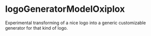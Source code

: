 # logoGeneratorModelOxiplox
Experimental transforming of a nice logo into a generic customizable generator for that kind of logo.
